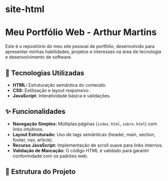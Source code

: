 # site-html
# Meu Portfólio Web - Arthur Martins

Este é o repositório do meu site pessoal de portfólio, desenvolvido para apresentar minhas habilidades, projetos e interesses na área de tecnologia e desenvolvimento de software.

## 🚀 Tecnologias Utilizadas

* **HTML:** Estruturação semântica do conteúdo.
* **CSS:** Estilização e layout responsivo .
* **JavaScript:** Interatividade básica e validações.

## ✨ Funcionalidades

* **Navegação Simples:** Múltiplas páginas (`index.html`, `sobre.html`) com links intuitivos.
* **Layout Estruturado:** Uso de tags semânticas (header, main, section, footer, nav, article).
* **Recurso JavaScript:** Implementação de scroll suave para links internos.
* **Validação de Marcação:** O código HTML é validado para garantir conformidade com os padrões web.

## 📁 Estrutura do Projeto
